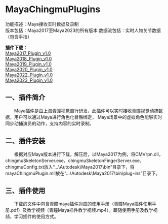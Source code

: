 # MayaChingmuPlugins
功能描述：Maya接收实时数据及录制  
版本包括：Maya2017至Maya2023的所有版本
数据流包括：实时人物关节数据（包含手指）

**插件下载：**     
[Maya2017_Plugin_v1.0](https://github.com/ChingMuVisionTech/ChingmuMayaSdks/releases/download/2017/mayaChingmuPlugin_2017.zip)    
[Maya2018_Plugin_v1.0](https://github.com/ChingMuVisionTech/ChingmuMayaSdks/releases/download/2018/mayaChingmuPlugin_2018.zip)    
[Maya2019_Plugin_v1.0](https://github.com/ChingMuVisionTech/ChingmuMayaSdks/releases/download/2019/mayaChingmuPlugin_2019.zip)    
[Maya2020_Plugin_v1.0](https://github.com/ChingMuVisionTech/ChingmuMayaSdks/releases/download/2020/mayaChingmuPlugin_2020.zip)    
[Maya2022_Plugin_v1.0](https://github.com/ChingMuVisionTech/ChingmuMayaSdks/releases/download/2022/mayaChingmuPlugin_2022.zip)    
[Maya2023_Plugin_v1.0](https://github.com/ChingMuVisionTech/ChingmuMayaSdks/releases/download/2023/mayaChingmuPlugin_2023.zip)    

## 一、插件简介  
&emsp;&emsp;Maya插件是由上海青瞳视觉自行研发，此插件可以实时接收青瞳视觉动捕数据，用户可以通过Maya进行角色化骨骼绑定， Maya场景中的虚拟角色能够实时同步动捕演员的动作，支持内容的实时录制。

## 二、插件安装
&emsp;&emsp;根据对应Maya版本进行下载。解压后，以Maya2017为例，将CMVrpn.dll，chingmuSkeletonServer.exe，chingmuSkeletonFingerServer.exe，chingmuConfig.txt放入“...\Autodesk\Maya2017\bin”目录下，将mayaChingmuPlugin.mll放在“...\Autodesk\Maya2017\bin\plug-ins”目录下。

## 三、插件使用
&emsp;&emsp;下载的文件中包含青瞳maya插件对应的使用手册（青瞳Maya插件使用手册.pdf）及教学视频（青瞳Maya插件教学视频.mp4）。跟随使用手册及教学视频，学习插件的使用方式。

